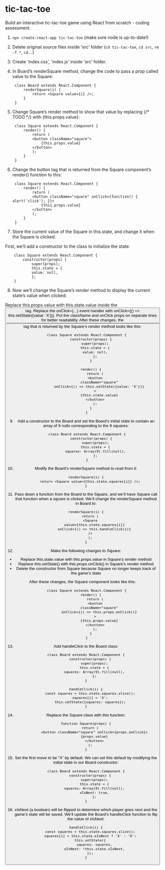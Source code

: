 # tic-tac-toe

Build an interactive tic-tac-toe game using React from scratch - coding assessment.

1. `npx create-react-app tic-tac-toe` (make sure node is up-to-date!)
2. Delete original source files inside 'src' folder (`cd tic-tac-toe`, `cd src`, `rm -f *`, `cd..`)
3. Create 'index.css', 'index.js' inside 'src' folder.
4. In Board’s renderSquare method, change the code to pass a prop called value to the Square:

        class Board extends React.Component {
            renderSquare(i) {
                return <Square value={i} />;
            }
        }

5. Change Square’s render method to show that value by replacing {/* TODO */} with {this.props.value}:

        class Square extends React.Component {
            render() {
                return (
                <button className="square">
                    {this.props.value}
                </button>
                );
            }
        }

6. Change the button tag that is returned from the Square component’s render() function to this:

        class Square extends React.Component {
            render() {
                return (
                <button className="square" onClick={function() { alert('click'); }}>
                    {this.props.value}
                </button>
                );
            }
        }

7. Store the current value of the Square in this.state, and change it when the Square is clicked.

First, we’ll add a constructor to the class to initialize the state:

        class Square extends React.Component {
            constructor(props) {
                super(props);
                this.state = {
                value: null,
                };
        }

8. Now we’ll change the Square’s render method to display the current state’s value when clicked:

Replace this.props.value with this.state.value inside the <button> tag.
Replace the onClick={...} event handler with onClick={() => this.setState({value: 'X'})}.
Put the className and onClick props on separate lines for better readability.
After these changes, the <button> tag that is returned by the Square’s render method looks like this:

        class Square extends React.Component {
            constructor(props) {
                super(props);
                this.state = {
                value: null,
                };
            }

            render() {
                return (
                <button
                    className="square"
                    onClick={() => this.setState({value: 'X'})}
                >
                    {this.state.value}
                </button>
                );
            }
        }

9. Add a constructor to the Board and set the Board’s initial state to contain an array of 9 nulls corresponding to the 9 squares:

        class Board extends React.Component {
            constructor(props) {
                super(props);
                this.state = {
                squares: Array(9).fill(null),
                };
        }

10. Modify the Board’s renderSquare method to read from it:

        renderSquare(i) {
            return <Square value={this.state.squares[i]} />;
        }

11. Pass down a function from the Board to the Square, and we’ll have Square call that function when a square is clicked. We’ll change the renderSquare method in Board to:

        renderSquare(i) {
            return (
            <Square
                value={this.state.squares[i]}
                onClick={() => this.handleClick(i)}
            />
            );
        }

12. Make the following changes to Square:

 - Replace this.state.value with this.props.value in Square’s render method
 - Replace this.setState() with this.props.onClick() in Square’s render method
 - Delete the constructor from Square because Square no longer keeps track of the game’s state

After these changes, the Square component looks like this:

        class Square extends React.Component {
            render() {
                return (
                <button
                    className="square"
                    onClick={() => this.props.onClick()}
                >
                    {this.props.value}
                </button>
                );
            }
        }

13. Add handleClick to the Board class:

        class Board extends React.Component {
            constructor(props) {
                super(props);
                this.state = {
                squares: Array(9).fill(null),
                };
        }

        handleClick(i) {
            const squares = this.state.squares.slice();
            squares[i] = 'X';
            this.setState({squares: squares});
        }

14. Replace the Square class with this function:

        function Square(props) {
            return (
                <button className="square" onClick={props.onClick}>
                {props.value}
                </button>
            );
        }
15. Set the first move to be “X” by default. We can set this default by modifying the initial state in our Board constructor:

        class Board extends React.Component {
            constructor(props) {
                super(props);
                this.state = {
                squares: Array(9).fill(null),
                xIsNext: true,
                };
        }

16. xIsNext (a boolean) will be flipped to determine which player goes next and the game’s state will be saved. We’ll update the Board’s handleClick function to flip the value of xIsNext:

        handleClick(i) {
            const squares = this.state.squares.slice();
            squares[i] = this.state.xIsNext ? 'X' : 'O';
            this.setState({
                squares: squares,
                xIsNext: !this.state.xIsNext,
            });
        }
